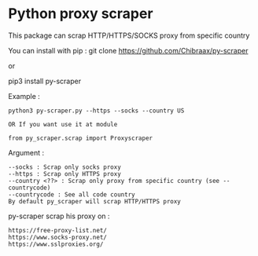 Python proxy scraper
=============================

This package can scrap HTTP/HTTPS/SOCKS proxy from specific country

You can install with pip : 
git clone https://github.com/Chibraax/py-scraper

or

pip3 install py-scraper


Example : 

    python3 py-scraper.py --https --socks --country US

    OR If you want use it at module 

    from py_scraper.scrap import Proxyscraper

Argument : 

    --socks : Scrap only socks proxy
    --https : Scrap only HTTPS proxy
    --country <??> : Scrap only proxy from specific country (see --countrycode)
    --countrycode : See all code country
    By default py_scraper will scrap HTTP/HTTPS proxy

py-scraper scrap his proxy on : 

    https://free-proxy-list.net/
    https://www.socks-proxy.net/
    https://www.sslproxies.org/
